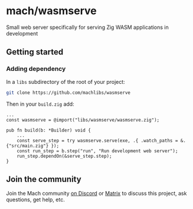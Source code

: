 # mach/wasmserve

Small web server specifically for serving Zig WASM applications in development

## Getting started

### Adding dependency

In a `libs` subdirectory of the root of your project:

```sh
git clone https://github.com/machlibs/wasmserve
```

Then in your `build.zig` add:

```zig
...
const wasmserve = @import("libs/wasmserve/wasmserve.zig");

pub fn build(b: *Builder) void {
    ...
    const serve_step = try wasmserve.serve(exe, .{ .watch_paths = &.{"src/main.zig"} });
    const run_step = b.step("run", "Run development web server");
    run_step.dependOn(&serve_step.step);
}
```

## Join the community

Join the Mach community [on Discord](https://discord.gg/XNG3NZgCqp) or [Matrix](https://matrix.to/#/#hexops:matrix.org) to discuss this project, ask questions, get help, etc.
